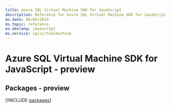 ```yaml
---
title: Azure SQL Virtual Machine SDK for JavaScript
description: Reference for Azure SQL Virtual Machine SDK for JavaScript
ms.date: 06/04/2024
ms.topic: reference
ms.devlang: javascript
ms.service: sqlvirtualmachine
---
```

# Azure SQL Virtual Machine SDK for JavaScript - preview
## Packages - preview
[!INCLUDE [packages](sql-virtual-machine-index.md)]